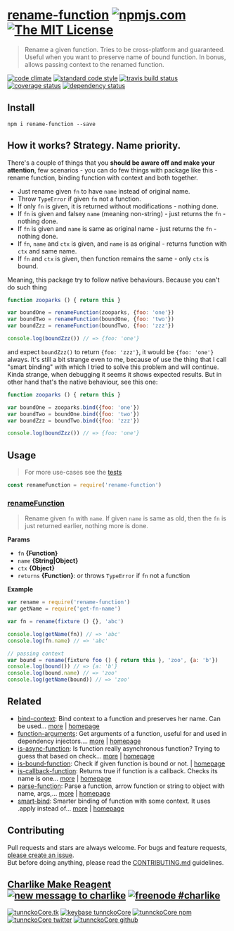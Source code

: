 # [rename-function][author-www-url] [![npmjs.com][npmjs-img]][npmjs-url] [![The MIT License][license-img]][license-url] 

> Rename a given function. Tries to be cross-platform and guaranteed. Useful when you want to preserve name of bound function. In bonus, allows passing context to the renamed function.

[![code climate][codeclimate-img]][codeclimate-url] [![standard code style][standard-img]][standard-url] [![travis build status][travis-img]][travis-url] [![coverage status][coveralls-img]][coveralls-url] [![dependency status][david-img]][david-url]

## Install
```
npm i rename-function --save
```

## How it works? Strategy. Name priority.

There's a couple of things that you **should be aware off and make your attention**, few scenarios - you can do few things with package like this - rename function, binding function with context and both together.

- Just rename given `fn` to have `name` instead of original name.
- Throw `TypeError` if given `fn` not a function.
- If only `fn` is given, it is returned without modifications - nothing done.
- If `fn` is given and falsey `name` (meaning non-string) - just returns the `fn` - nothing done.
- If `fn` is given and `name` is same as original name - just returns the `fn` - nothing done.
- If `fn`, `name` and `ctx` is given, and `name` is as original - returns function with `ctx` and same name.
- If `fn` and `ctx` is given, then function remains the same - only `ctx` is bound.

Meaning, this package try to follow native behaviours. Because you can't do such thing

```js
function zooparks () { return this }

var boundOne = renameFunction(zooparks, {foo: 'one'})
var boundTwo = renameFunction(boundOne, {foo: 'two'})
var boundZzz = renameFunction(boundTwo, {foo: 'zzz'})

console.log(boundZzz()) // => {foo: 'one'}
```

and expect `boundZzz()` to return `{foo: 'zzz'}`, it would be `{foo: 'one'}` always. It's still a bit strange even to me, because of use the thing that I call "smart binding" with which I tried to solve this problem and will continue. Kinda strange, when debugging it seems it shows expected results. But in other hand that's the native behaviour, see this one:

```js
function zooparks () { return this }

var boundOne = zooparks.bind({foo: 'one'})
var boundTwo = boundOne.bind({foo: 'two'})
var boundZzz = boundTwo.bind({foo: 'zzz'})

console.log(boundZzz()) // => {foo: 'one'}
```

## Usage
> For more use-cases see the [tests](./test.js)

```js
const renameFunction = require('rename-function')
```

### [renameFunction](index.js#L42)
> Rename given `fn` with `name`. If given `name` is same as old, then the `fn` is just returned earlier, nothing more is done.

**Params**

* `fn` **{Function}**    
* `name` **{String|Object}**    
* `ctx` **{Object}**    
* `returns` **{Function}**: or throws `TypeError` if `fn` not a function  

**Example**

```js
var rename = require('rename-function')
var getName = require('get-fn-name')

var fn = rename(fixture () {}, 'abc')

console.log(getName(fn)) // => 'abc'
console.log(fn.name) // => 'abc'

// passing context
var bound = rename(fixture foo () { return this }, 'zoo', {a: 'b'})
console.log(bound()) // => {a: 'b'}
console.log(bound.name) // => 'zoo'
console.log(getName(bound)) // => 'zoo'
```

## Related
* [bind-context](https://www.npmjs.com/package/bind-context): Bind context to a function and preserves her name. Can be used… [more](https://www.npmjs.com/package/bind-context) | [homepage](https://github.com/tunnckocore/bind-context)
* [function-arguments](https://www.npmjs.com/package/function-arguments): Get arguments of a function, useful for and used in dependency injectors.… [more](https://www.npmjs.com/package/function-arguments) | [homepage](https://github.com/tunnckocore/function-arguments)
* [is-async-function](https://www.npmjs.com/package/is-async-function): Is function really asynchronous function? Trying to guess that based on check… [more](https://www.npmjs.com/package/is-async-function) | [homepage](https://github.com/tunnckocore/is-async-function)
* [is-bound-function](https://www.npmjs.com/package/is-bound-function): Check if given function is bound or not. | [homepage](https://github.com/tunnckocore/is-bound-function)
* [is-callback-function](https://www.npmjs.com/package/is-callback-function): Returns true if function is a callback. Checks its name is one… [more](https://www.npmjs.com/package/is-callback-function) | [homepage](https://github.com/tunnckocore/is-callback-function)
* [parse-function](https://www.npmjs.com/package/parse-function): Parse a function, arrow function or string to object with name, args,… [more](https://www.npmjs.com/package/parse-function) | [homepage](https://github.com/tunnckocore/parse-function)
* [smart-bind](https://www.npmjs.com/package/smart-bind): Smarter binding of function with some context. It uses .apply instead of… [more](https://www.npmjs.com/package/smart-bind) | [homepage](https://github.com/tunnckocore/smart-bind)

## Contributing
Pull requests and stars are always welcome. For bugs and feature requests, [please create an issue](https://github.com/tunnckoCore/rename-function/issues/new).  
But before doing anything, please read the [CONTRIBUTING.md](./CONTRIBUTING.md) guidelines.

## [Charlike Make Reagent](http://j.mp/1stW47C) [![new message to charlike][new-message-img]][new-message-url] [![freenode #charlike][freenode-img]][freenode-url]

[![tunnckoCore.tk][author-www-img]][author-www-url] [![keybase tunnckoCore][keybase-img]][keybase-url] [![tunnckoCore npm][author-npm-img]][author-npm-url] [![tunnckoCore twitter][author-twitter-img]][author-twitter-url] [![tunnckoCore github][author-github-img]][author-github-url]

[define-property]: https://github.com/jonschlinkert/define-property
[get-fn-name]: https://github.com/tunnckocore/get-fn-name
[is-extendable]: https://github.com/jonschlinkert/is-extendable
[lazy-cache]: https://github.com/jonschlinkert/lazy-cache
[namify]: https://github.com/jonschlinkert/namify

[npmjs-url]: https://www.npmjs.com/package/rename-function
[npmjs-img]: https://img.shields.io/npm/v/rename-function.svg?label=rename-function

[license-url]: https://github.com/tunnckoCore/rename-function/blob/master/LICENSE
[license-img]: https://img.shields.io/badge/license-MIT-blue.svg

[codeclimate-url]: https://codeclimate.com/github/tunnckoCore/rename-function
[codeclimate-img]: https://img.shields.io/codeclimate/github/tunnckoCore/rename-function.svg

[travis-url]: https://travis-ci.org/tunnckoCore/rename-function
[travis-img]: https://img.shields.io/travis/tunnckoCore/rename-function/master.svg

[coveralls-url]: https://coveralls.io/r/tunnckoCore/rename-function
[coveralls-img]: https://img.shields.io/coveralls/tunnckoCore/rename-function.svg

[david-url]: https://david-dm.org/tunnckoCore/rename-function
[david-img]: https://img.shields.io/david/tunnckoCore/rename-function.svg

[standard-url]: https://github.com/feross/standard
[standard-img]: https://img.shields.io/badge/code%20style-standard-brightgreen.svg

[author-www-url]: http://www.tunnckocore.tk
[author-www-img]: https://img.shields.io/badge/www-tunnckocore.tk-fe7d37.svg

[keybase-url]: https://keybase.io/tunnckocore
[keybase-img]: https://img.shields.io/badge/keybase-tunnckocore-8a7967.svg

[author-npm-url]: https://www.npmjs.com/~tunnckocore
[author-npm-img]: https://img.shields.io/badge/npm-~tunnckocore-cb3837.svg

[author-twitter-url]: https://twitter.com/tunnckoCore
[author-twitter-img]: https://img.shields.io/badge/twitter-@tunnckoCore-55acee.svg

[author-github-url]: https://github.com/tunnckoCore
[author-github-img]: https://img.shields.io/badge/github-@tunnckoCore-4183c4.svg

[freenode-url]: http://webchat.freenode.net/?channels=charlike
[freenode-img]: https://img.shields.io/badge/freenode-%23charlike-5654a4.svg

[new-message-url]: https://github.com/tunnckoCore/ama
[new-message-img]: https://img.shields.io/badge/ask%20me-anything-green.svg

